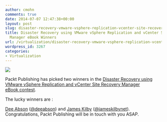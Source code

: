 ```yaml
---
author: cmohn
comments: true
date: 2014-07-07 12:47:38+00:00
layout: post
slug: disaster-recovery-vmware-vsphere-replication-vcenter-site-recovery-manager-ebook-winners
title: Disaster Recovery using VMware vSphere Replication and vCenter Site Recovery
  Manager eBook Winners
url: /virtualization/disaster-recovery-vmware-vsphere-replication-vcenter-site-recovery-manager-ebook-winners/
wordpress_id: 3267
categories:
- Virtualization
---
```


[![](http://vninja.net/wordpress/wp-content/uploads/2014/06/DisasterRecoveryUsingVMwarevSphereReplication.png)](http://bit.ly/1kosrhz)

Packt Publishing has picked two winners in the [Disaster Recovery using VMware vSphere Replication and vCenter Site Recovery Manager eBook contest](http://vninja.net/news/win-ebook-copy-disaster-recovery-vmware-vsphere-replication-vcenter-site-recovery-manager/).

The lucky winners are :

[Dee Abson](http://vninja.net/news/win-ebook-copy-disaster-recovery-vmware-vsphere-replication-vcenter-site-recovery-manager/#comment-13113) ([@deeabson](http://twitter.com/deeabson)) and [James Kilby](http://vninja.net/news/win-ebook-copy-disaster-recovery-vmware-vsphere-replication-vcenter-site-recovery-manager/#comment-13183) ([@jameskilbynet](https://twitter.com/jameskilbynet)). Congratulations, Packt Publishing will be in touch with you ASAP.


